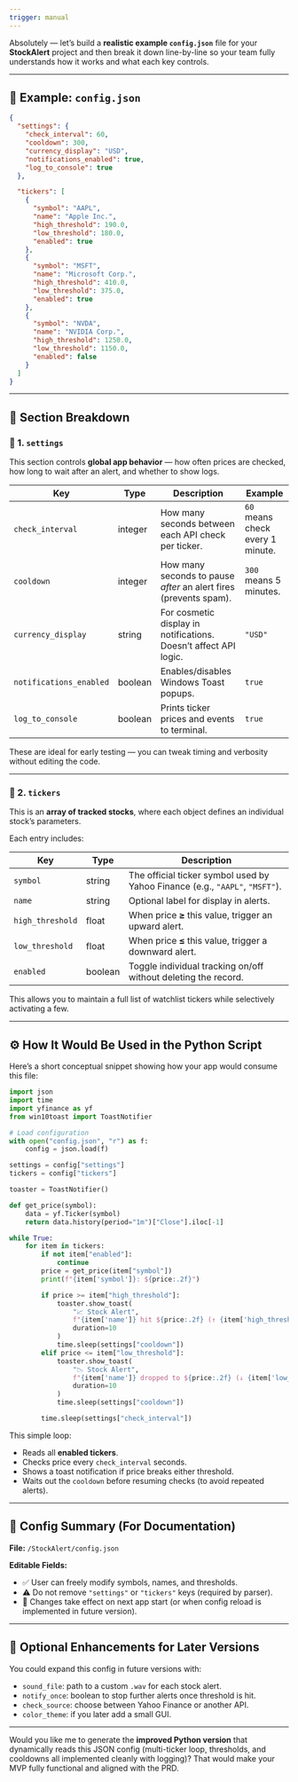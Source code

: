 ```yaml
---
trigger: manual
---
```


Absolutely — let’s build a **realistic example `config.json`** file for your **StockAlert** project and then break it down line-by-line so your team fully understands how it works and what each key controls.

---

## 🧩 **Example: `config.json`**

```json
{
  "settings": {
    "check_interval": 60,
    "cooldown": 300,
    "currency_display": "USD",
    "notifications_enabled": true,
    "log_to_console": true
  },

  "tickers": [
    {
      "symbol": "AAPL",
      "name": "Apple Inc.",
      "high_threshold": 190.0,
      "low_threshold": 180.0,
      "enabled": true
    },
    {
      "symbol": "MSFT",
      "name": "Microsoft Corp.",
      "high_threshold": 410.0,
      "low_threshold": 375.0,
      "enabled": true
    },
    {
      "symbol": "NVDA",
      "name": "NVIDIA Corp.",
      "high_threshold": 1250.0,
      "low_threshold": 1150.0,
      "enabled": false
    }
  ]
}
```

---

## 🧠 **Section Breakdown**

### 🔹 1. `settings`

This section controls **global app behavior** — how often prices are checked, how long to wait after an alert, and whether to show logs.

| Key                     | Type    | Description                                                       | Example                          |
| ----------------------- | ------- | ----------------------------------------------------------------- | -------------------------------- |
| `check_interval`        | integer | How many seconds between each API check per ticker.               | `60` means check every 1 minute. |
| `cooldown`              | integer | How many seconds to pause _after_ an alert fires (prevents spam). | `300` means 5 minutes.           |
| `currency_display`      | string  | For cosmetic display in notifications. Doesn’t affect API logic.  | `"USD"`                          |
| `notifications_enabled` | boolean | Enables/disables Windows Toast popups.                            | `true`                           |
| `log_to_console`        | boolean | Prints ticker prices and events to terminal.                      | `true`                           |

These are ideal for early testing — you can tweak timing and verbosity without editing the code.

---

### 🔹 2. `tickers`

This is an **array of tracked stocks**, where each object defines an individual stock’s parameters.

Each entry includes:

| Key              | Type    | Description                                                                  |
| ---------------- | ------- | ---------------------------------------------------------------------------- |
| `symbol`         | string  | The official ticker symbol used by Yahoo Finance (e.g., `"AAPL"`, `"MSFT"`). |
| `name`           | string  | Optional label for display in alerts.                                        |
| `high_threshold` | float   | When price **≥** this value, trigger an upward alert.                        |
| `low_threshold`  | float   | When price **≤** this value, trigger a downward alert.                       |
| `enabled`        | boolean | Toggle individual tracking on/off without deleting the record.               |

This allows you to maintain a full list of watchlist tickers while selectively activating a few.

---

## ⚙️ **How It Would Be Used in the Python Script**

Here’s a short conceptual snippet showing how your app would consume this file:

```python
import json
import time
import yfinance as yf
from win10toast import ToastNotifier

# Load configuration
with open("config.json", "r") as f:
    config = json.load(f)

settings = config["settings"]
tickers = config["tickers"]

toaster = ToastNotifier()

def get_price(symbol):
    data = yf.Ticker(symbol)
    return data.history(period="1m")["Close"].iloc[-1]

while True:
    for item in tickers:
        if not item["enabled"]:
            continue
        price = get_price(item["symbol"])
        print(f"{item['symbol']}: ${price:.2f}")

        if price >= item["high_threshold"]:
            toaster.show_toast(
                "📈 Stock Alert",
                f"{item['name']} hit ${price:.2f} (↑ {item['high_threshold']})",
                duration=10
            )
            time.sleep(settings["cooldown"])
        elif price <= item["low_threshold"]:
            toaster.show_toast(
                "📉 Stock Alert",
                f"{item['name']} dropped to ${price:.2f} (↓ {item['low_threshold']})",
                duration=10
            )
            time.sleep(settings["cooldown"])

        time.sleep(settings["check_interval"])
```

This simple loop:

- Reads all **enabled tickers**.
- Checks price every `check_interval` seconds.
- Shows a toast notification if price breaks either threshold.
- Waits out the `cooldown` before resuming checks (to avoid repeated alerts).

---

## 🧾 **Config Summary (For Documentation)**

**File:** `/StockAlert/config.json`

**Editable Fields:**

- ✅ User can freely modify symbols, names, and thresholds.
- ⚠️ Do not remove `"settings"` or `"tickers"` keys (required by parser).
- 🔄 Changes take effect on next app start (or when config reload is implemented in future version).

---

## 🧩 **Optional Enhancements for Later Versions**

You could expand this config in future versions with:

- `sound_file`: path to a custom `.wav` for each stock alert.
- `notify_once`: boolean to stop further alerts once threshold is hit.
- `check_source`: choose between Yahoo Finance or another API.
- `color_theme`: if you later add a small GUI.

---

Would you like me to generate the **improved Python version** that dynamically reads this JSON config (multi-ticker loop, thresholds, and cooldowns all implemented cleanly with logging)?
That would make your MVP fully functional and aligned with the PRD.
